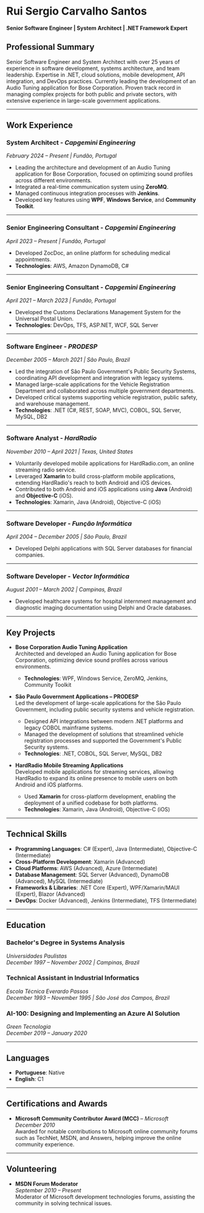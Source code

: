 # **Rui Sergio Carvalho Santos**

**Senior Software Engineer | System Architect | .NET Framework Expert**

## **Professional Summary**

Senior Software Engineer and System Architect with over 25 years of experience in software development, systems architecture, and team leadership. Expertise in .NET, cloud solutions, mobile development, API integration, and DevOps practices. Currently leading the development of an Audio Tuning application for Bose Corporation. Proven track record in managing complex projects for both public and private sectors, with extensive experience in large-scale government applications.

---

## **Work Experience**

### **System Architect** - *Capgemini Engineering*  
*February 2024 – Present | Fundão, Portugal*

- Leading the architecture and development of an Audio Tuning application for Bose Corporation, focused on optimizing sound profiles across different environments.
- Integrated a real-time communication system using **ZeroMQ**.
- Managed continuous integration processes with **Jenkins**.
- Developed key features using **WPF**, **Windows Service**, and **Community Toolkit**.

---

### **Senior Engineering Consultant** - *Capgemini Engineering*  
*April 2023 – Present | Fundão, Portugal*

- Developed ZocDoc, an online platform for scheduling medical appointments.
- **Technologies**: AWS, Amazon DynamoDB, C#

---

### **Senior Engineering Consultant** - *Capgemini Engineering*  
*April 2021 – March 2023 | Fundão, Portugal*

- Developed the Customs Declarations Management System for the Universal Postal Union.
- **Technologies**: DevOps, TFS, ASP.NET, WCF, SQL Server

---

### **Software Engineer** - *PRODESP*  
*December 2005 – March 2021 | São Paulo, Brazil*

- Led the integration of São Paulo Government's Public Security Systems, coordinating API development and integration with legacy systems.
- Managed large-scale applications for the Vehicle Registration Department and collaborated across multiple government departments.
- Developed critical systems supporting vehicle registration, public safety, and warehouse management.
- **Technologies**: .NET (C#, REST, SOAP, MVC), COBOL, SQL Server, MySQL, DB2

---

### **Software Analyst** - *HardRadio*  
*November 2010 – April 2021 | Texas, United States*

- Voluntarily developed mobile applications for HardRadio.com, an online streaming radio service.
- Leveraged **Xamarin** to build cross-platform mobile applications, extending HardRadio's reach to both Android and iOS devices.
- Contributed to both Android and iOS applications using **Java** (Android) and **Objective-C** (iOS).
- **Technologies**: Xamarin, Java (Android), Objective-C (iOS)

---

### **Software Developer** - *Função Informática*  
*April 2004 – December 2005 | São Paulo, Brazil*

- Developed Delphi applications with SQL Server databases for financial companies.

---

### **Software Developer** - *Vector Informática*  
*August 2001 – March 2002 | Campinas, Brazil*

- Developed healthcare systems for hospital internment management and diagnostic imaging documentation using Delphi and Oracle databases.

---

## **Key Projects**

- **Bose Corporation Audio Tuning Application**  
  Architected and developed an Audio Tuning application for Bose Corporation, optimizing device sound profiles across various environments.
  - **Technologies**: WPF, Windows Service, ZeroMQ, Jenkins, Community Toolkit

- **São Paulo Government Applications – PRODESP**  
  Led the development of large-scale applications for the São Paulo Government, including public security systems and vehicle registration.
  - Designed API integrations between modern .NET platforms and legacy COBOL mainframe systems.
  - Managed the development of solutions that streamlined vehicle registration processes and supported the Government's Public Security systems.
  - **Technologies**: .NET, COBOL, SQL Server, MySQL, DB2

- **HardRadio Mobile Streaming Applications**  
  Developed mobile applications for streaming services, allowing HardRadio to expand its online presence to mobile users on both Android and iOS platforms.
  - Used **Xamarin** for cross-platform development, enabling the deployment of a unified codebase for both platforms.
  - **Technologies**: Xamarin, Java (Android), Objective-C (iOS)

---

## **Technical Skills**

- **Programming Languages**: C# (Expert), Java (Intermediate), Objective-C (Intermediate)
- **Cross-Platform Development**: Xamarin (Advanced)
- **Cloud Platforms**: AWS (Advanced), Azure (Intermediate)
- **Database Management**: SQL Server (Advanced), DynamoDB (Advanced), MySQL (Intermediate)
- **Frameworks & Libraries**: .NET Core (Expert), WPF/Xamarin/MAUI (Expert), Blazor (Advanced)
- **DevOps**: Docker (Advanced), Jenkins (Intermediate), TFS (Intermediate)

---

## **Education**

### **Bachelor's Degree in Systems Analysis**  
*Universidades Paulistas*  
*December 1997 – November 2002 | Campinas, Brazil*

### **Technical Assistant in Industrial Informatics**  
*Escola Técnica Everardo Passos*  
*December 1993 – November 1995 | São José dos Campos, Brazil*

### **AI-100: Designing and Implementing an Azure AI Solution**  
*Green Tecnologia*  
*December 2019 – January 2020*

---

## **Languages**

- **Portuguese**: Native
- **English**: C1

---

## **Certifications and Awards**

- **Microsoft Community Contributor Award (MCC)** – *Microsoft*  
  *December 2010*  
  Awarded for notable contributions to Microsoft online community forums such as TechNet, MSDN, and Answers, helping improve the online community experience.

---

## **Volunteering**

- **MSDN Forum Moderator**  
  *September 2010 – Present*  
  Moderator of Microsoft development technologies forums, assisting the community in solving technical issues.
